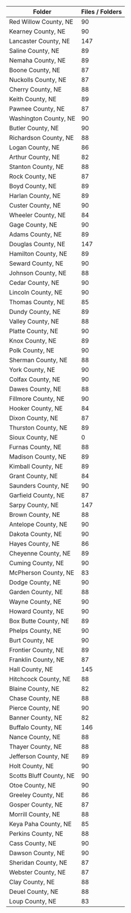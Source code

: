| Folder                  |   Files / Folders |
|-------------------------|-------------------|
| Red Willow County, NE   |                90 |
| Kearney County, NE      |                90 |
| Lancaster County, NE    |               147 |
| Saline County, NE       |                89 |
| Nemaha County, NE       |                89 |
| Boone County, NE        |                87 |
| Nuckolls County, NE     |                87 |
| Cherry County, NE       |                88 |
| Keith County, NE        |                89 |
| Pawnee County, NE       |                87 |
| Washington County, NE   |                90 |
| Butler County, NE       |                90 |
| Richardson County, NE   |                88 |
| Logan County, NE        |                86 |
| Arthur County, NE       |                82 |
| Stanton County, NE      |                88 |
| Rock County, NE         |                87 |
| Boyd County, NE         |                89 |
| Harlan County, NE       |                89 |
| Custer County, NE       |                90 |
| Wheeler County, NE      |                84 |
| Gage County, NE         |                90 |
| Adams County, NE        |                89 |
| Douglas County, NE      |               147 |
| Hamilton County, NE     |                89 |
| Seward County, NE       |                90 |
| Johnson County, NE      |                88 |
| Cedar County, NE        |                90 |
| Lincoln County, NE      |                90 |
| Thomas County, NE       |                85 |
| Dundy County, NE        |                89 |
| Valley County, NE       |                88 |
| Platte County, NE       |                90 |
| Knox County, NE         |                89 |
| Polk County, NE         |                90 |
| Sherman County, NE      |                88 |
| York County, NE         |                90 |
| Colfax County, NE       |                90 |
| Dawes County, NE        |                88 |
| Fillmore County, NE     |                90 |
| Hooker County, NE       |                84 |
| Dixon County, NE        |                87 |
| Thurston County, NE     |                89 |
| Sioux County, NE        |                 0 |
| Furnas County, NE       |                88 |
| Madison County, NE      |                89 |
| Kimball County, NE      |                89 |
| Grant County, NE        |                84 |
| Saunders County, NE     |                90 |
| Garfield County, NE     |                87 |
| Sarpy County, NE        |               147 |
| Brown County, NE        |                88 |
| Antelope County, NE     |                90 |
| Dakota County, NE       |                90 |
| Hayes County, NE        |                86 |
| Cheyenne County, NE     |                89 |
| Cuming County, NE       |                90 |
| McPherson County, NE    |                83 |
| Dodge County, NE        |                90 |
| Garden County, NE       |                88 |
| Wayne County, NE        |                90 |
| Howard County, NE       |                90 |
| Box Butte County, NE    |                89 |
| Phelps County, NE       |                90 |
| Burt County, NE         |                90 |
| Frontier County, NE     |                89 |
| Franklin County, NE     |                87 |
| Hall County, NE         |               145 |
| Hitchcock County, NE    |                88 |
| Blaine County, NE       |                82 |
| Chase County, NE        |                88 |
| Pierce County, NE       |                90 |
| Banner County, NE       |                82 |
| Buffalo County, NE      |               146 |
| Nance County, NE        |                88 |
| Thayer County, NE       |                88 |
| Jefferson County, NE    |                89 |
| Holt County, NE         |                90 |
| Scotts Bluff County, NE |                90 |
| Otoe County, NE         |                90 |
| Greeley County, NE      |                86 |
| Gosper County, NE       |                87 |
| Morrill County, NE      |                88 |
| Keya Paha County, NE    |                85 |
| Perkins County, NE      |                88 |
| Cass County, NE         |                90 |
| Dawson County, NE       |                90 |
| Sheridan County, NE     |                87 |
| Webster County, NE      |                87 |
| Clay County, NE         |                88 |
| Deuel County, NE        |                88 |
| Loup County, NE         |                83 |